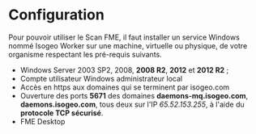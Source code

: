 # Configuration

Pour pouvoir utiliser le Scan FME, il faut installer un service Windows nommé Isogeo Worker sur une machine, virtuelle ou physique, de votre organisme respectant les pré-requis suivants.

* Windows Server 2003 SP2, 2008, **2008 R2**, **2012** et **2012 R2** ;
* Compte utilisateur Windows administrateur local
* Accès en https aux domaines qui se terminent par isogeo.com
* Ouverture des ports **5671** des domaines **daemons-mq.isogeo.com**,
    **daemons.isogeo.com**, tous deux sur l&apos;IP *65.52.153.255*, à l&apos;aide du **protocole TCP sécurisé**.
* FME Desktop